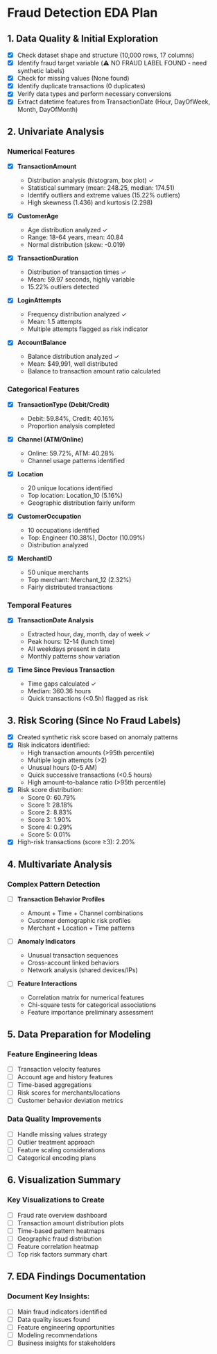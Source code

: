 # Fraud Detection EDA Plan

## 1. Data Quality & Initial Exploration
- [x] Check dataset shape and structure (10,000 rows, 17 columns)
- [x] Identify fraud target variable (⚠️ NO FRAUD LABEL FOUND - need synthetic labels)
- [x] Check for missing values (None found)
- [x] Identify duplicate transactions (0 duplicates)
- [x] Verify data types and perform necessary conversions
- [x] Extract datetime features from TransactionDate (Hour, DayOfWeek, Month, DayOfMonth)

## 2. Univariate Analysis

### Numerical Features
- [x] **TransactionAmount**
  - Distribution analysis (histogram, box plot) ✓
  - Statistical summary (mean: 248.25, median: 174.51)
  - Identify outliers and extreme values (15.22% outliers)
  - High skewness (1.436) and kurtosis (2.298)

- [x] **CustomerAge**
  - Age distribution analyzed ✓
  - Range: 18-64 years, mean: 40.84
  - Normal distribution (skew: -0.019)

- [x] **TransactionDuration**
  - Distribution of transaction times ✓
  - Mean: 59.97 seconds, highly variable
  - 15.22% outliers detected

- [x] **LoginAttempts**
  - Frequency distribution analyzed ✓
  - Mean: 1.5 attempts
  - Multiple attempts flagged as risk indicator

- [x] **AccountBalance**
  - Balance distribution analyzed ✓
  - Mean: $49,991, well distributed
  - Balance to transaction amount ratio calculated

### Categorical Features
- [x] **TransactionType (Debit/Credit)**
  - Debit: 59.84%, Credit: 40.16%
  - Proportion analysis completed

- [x] **Channel (ATM/Online)**
  - Online: 59.72%, ATM: 40.28%
  - Channel usage patterns identified

- [x] **Location**
  - 20 unique locations identified
  - Top location: Location_10 (5.16%)
  - Geographic distribution fairly uniform

- [x] **CustomerOccupation**
  - 10 occupations identified
  - Top: Engineer (10.38%), Doctor (10.09%)
  - Distribution analyzed

- [x] **MerchantID**
  - 50 unique merchants
  - Top merchant: Merchant_12 (2.32%)
  - Fairly distributed transactions

### Temporal Features
- [x] **TransactionDate Analysis**
  - Extracted hour, day, month, day of week ✓
  - Peak hours: 12-14 (lunch time)
  - All weekdays present in data
  - Monthly patterns show variation

- [x] **Time Since Previous Transaction**
  - Time gaps calculated ✓
  - Median: 360.36 hours
  - Quick transactions (<0.5h) flagged as risk

## 3. Risk Scoring (Since No Fraud Labels)
- [x] Created synthetic risk score based on anomaly patterns
- [x] Risk indicators identified:
  - High transaction amounts (>95th percentile)
  - Multiple login attempts (>2)
  - Unusual hours (0-5 AM)
  - Quick successive transactions (<0.5 hours)
  - High amount-to-balance ratio (>95th percentile)
- [x] Risk score distribution:
  - Score 0: 60.79%
  - Score 1: 28.18%
  - Score 2: 8.83%
  - Score 3: 1.90%
  - Score 4: 0.29%
  - Score 5: 0.01%
- [x] High-risk transactions (score ≥3): 2.20%

## 4. Multivariate Analysis

### Complex Pattern Detection
- [ ] **Transaction Behavior Profiles**
  - Amount + Time + Channel combinations
  - Customer demographic risk profiles
  - Merchant + Location + Time patterns

- [ ] **Anomaly Indicators**
  - Unusual transaction sequences
  - Cross-account linked behaviors
  - Network analysis (shared devices/IPs)

- [ ] **Feature Interactions**
  - Correlation matrix for numerical features
  - Chi-square tests for categorical associations
  - Feature importance preliminary assessment

## 5. Data Preparation for Modeling

### Feature Engineering Ideas
- [ ] Transaction velocity features
- [ ] Account age and history features
- [ ] Time-based aggregations
- [ ] Risk scores for merchants/locations
- [ ] Customer behavior deviation metrics

### Data Quality Improvements
- [ ] Handle missing values strategy
- [ ] Outlier treatment approach
- [ ] Feature scaling considerations
- [ ] Categorical encoding plans

## 6. Visualization Summary

### Key Visualizations to Create
- [ ] Fraud rate overview dashboard
- [ ] Transaction amount distribution plots
- [ ] Time-based pattern heatmaps
- [ ] Geographic fraud distribution
- [ ] Feature correlation heatmap
- [ ] Top risk factors summary chart

## 7. EDA Findings Documentation

### Document Key Insights:
- [ ] Main fraud indicators identified
- [ ] Data quality issues found
- [ ] Feature engineering opportunities
- [ ] Modeling recommendations
- [ ] Business insights for stakeholders